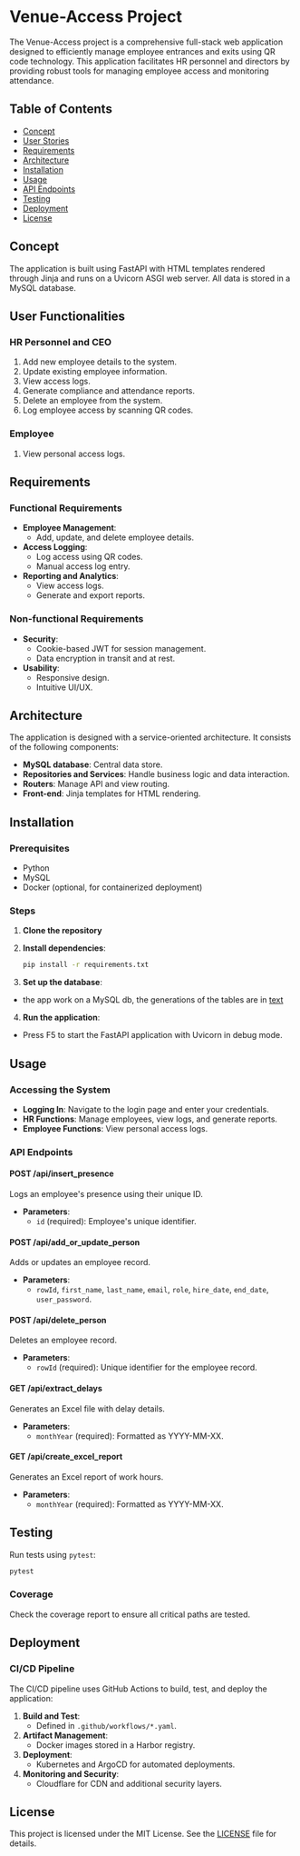 
# Venue-Access Project

The Venue-Access project is a comprehensive full-stack web application designed to efficiently manage employee entrances and exits using QR code technology. This application facilitates HR personnel and directors by providing robust tools for managing employee access and monitoring attendance.

## Table of Contents

- [Concept](#concept)
- [User Stories](#user-stories)
- [Requirements](#requirements)
- [Architecture](#architecture)
- [Installation](#installation)
- [Usage](#usage)
- [API Endpoints](#api-endpoints)
- [Testing](#testing)
- [Deployment](#deployment)
- [License](#license)

## Concept

The application is built using FastAPI with HTML templates rendered through Jinja and runs on a Uvicorn ASGI web server. All data is stored in a MySQL database.

## User Functionalities

### HR Personnel and CEO

1. Add new employee details to the system.
2. Update existing employee information.
3. View access logs.
4. Generate compliance and attendance reports.
5. Delete an employee from the system.
6. Log employee access by scanning QR codes.

### Employee

1. View personal access logs.

## Requirements

### Functional Requirements

- **Employee Management**:
  - Add, update, and delete employee details.
- **Access Logging**:
  - Log access using QR codes.
  - Manual access log entry.
- **Reporting and Analytics**:
  - View access logs.
  - Generate and export reports.

### Non-functional Requirements

- **Security**:
  - Cookie-based JWT for session management.
  - Data encryption in transit and at rest.
- **Usability**:
  - Responsive design.
  - Intuitive UI/UX.

## Architecture

The application is designed with a service-oriented architecture. It consists of the following components:

- **MySQL database**: Central data store.
- **Repositories and Services**: Handle business logic and data interaction.
- **Routers**: Manage API and view routing.
- **Front-end**: Jinja templates for HTML rendering.

## Installation

### Prerequisites

- Python
- MySQL
- Docker (optional, for containerized deployment)

### Steps

1. **Clone the repository**

2. **Install dependencies**:
   ```sh
   pip install -r requirements.txt
   ```

3. **Set up the database**:
- the app work on a MySQL db, the generations of the tables are in [text](app/sql/sql_executions.sql)
4. **Run the application**:
- Press F5 to start the FastAPI application with Uvicorn in debug mode.


## Usage

### Accessing the System

- **Logging In**: Navigate to the login page and enter your credentials.
- **HR Functions**: Manage employees, view logs, and generate reports.
- **Employee Functions**: View personal access logs.

### API Endpoints

#### POST /api/insert_presence
Logs an employee's presence using their unique ID.
- **Parameters**:
  - `id` (required): Employee's unique identifier.

#### POST /api/add_or_update_person
Adds or updates an employee record.
- **Parameters**:
  - `rowId`, `first_name`, `last_name`, `email`, `role`, `hire_date`, `end_date`, `user_password`.

#### POST /api/delete_person
Deletes an employee record.
- **Parameters**:
  - `rowId` (required): Unique identifier for the employee record.

#### GET /api/extract_delays
Generates an Excel file with delay details.
- **Parameters**:
  - `monthYear` (required): Formatted as YYYY-MM-XX.

#### GET /api/create_excel_report
Generates an Excel report of work hours.
- **Parameters**:
  - `monthYear` (required): Formatted as YYYY-MM-XX.

## Testing

Run tests using `pytest`:

```sh
pytest
```

### Coverage

Check the coverage report to ensure all critical paths are tested.

## Deployment

### CI/CD Pipeline

The CI/CD pipeline uses GitHub Actions to build, test, and deploy the application:

1. **Build and Test**:
   - Defined in `.github/workflows/*.yaml`.
2. **Artifact Management**:
   - Docker images stored in a Harbor registry.
3. **Deployment**:
   - Kubernetes and ArgoCD for automated deployments.
4. **Monitoring and Security**:
   - Cloudflare for CDN and additional security layers.

## License

This project is licensed under the MIT License. See the [LICENSE](LICENSE) file for details.
